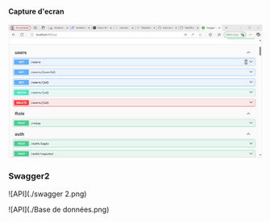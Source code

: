 #### Capture d'ecran
![API](Swagger.png)






### Swagger2
![API](./swagger 2.png)







![API](./Base de données.png)
